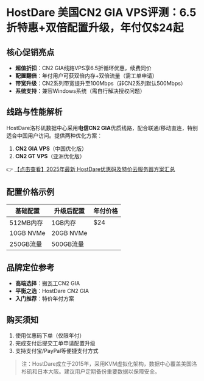 # HostDare 美国CN2 GIA VPS评测：6.5折特惠+双倍配置升级，年付仅$24起

## 核心促销亮点
- **超值折扣**：CN2 GIA线路VPS享6.5折循环优惠，续费同价
- **配置翻倍**：年付用户可获双倍内存+双倍流量（需工单申请）
- **带宽升级**：CN2系列带宽提升至100Mbps（非CN2系列默认500Mbps）
- **系统支持**：兼容Windows系统（需自行解决授权问题）

## 线路与性能解析
HostDare洛杉矶数据中心采用**电信CN2 GIA**优质线路，配合联通/移动直连，特别适合中国用户访问。提供两种优化方案：
1. **CN2 GIA VPS**（中国优化版）
2. **CN2 GT VPS**（亚洲优化版）

👉 [【点击查看】2025年最新 HostDare优惠码及特价云服务器方案汇总](https://bit.ly/hostdare)

## 配置价格示例
| 基础配置 | 升级后配置 | 年付价格 |
|---------|-----------|---------|
| 512MB内存 | 1GB内存 | $24 |
| 10GB NVMe | 20GB NVMe |  |
| 250GB流量 | 500GB流量 |  |

## 品牌定位参考
- **高端选择**：搬瓦工CN2 GIA
- **平衡之选**：HostDare CN2 GIA
- **入门推荐**：特价年付方案

## 购买须知
1. 使用优惠码下单（仅限年付）
2. 完成支付后提交工单申请配置升级
3. 支持支付宝/PayPal等便捷支付方式

> 注：HostDare成立于2015年，采用KVM虚拟化架构，数据中心覆盖美国洛杉矶和日本大阪。建议用户定期备份重要数据以保障安全。